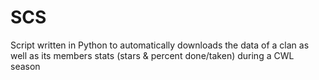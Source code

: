 # SCS
Script written in Python to automatically downloads the data of a clan as well as its members stats (stars &amp; percent done/taken) during a CWL season
